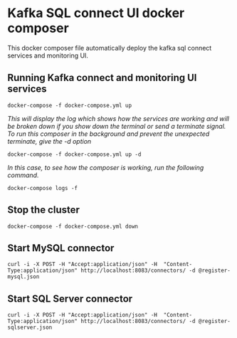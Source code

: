 # Kafka SQL connect UI docker composer

This docker composer file automatically deploy the kafka sql connect services and monitoring UI.

## Running Kafka connect and monitoring UI services
```
docker-compose -f docker-compose.yml up
```
*This will display the log which shows how the services are working and will be broken down if you show down the terminal or send a terminate signal.*
*To run this composer in the background and prevent the unexpected terminate, give the -d option*
```
docker-compose -f docker-compose.yml up -d
```
*In this case, to see how the composer is working, run the following command.*
```
docker-compose logs -f
```

## Stop the cluster
```
docker-compose -f docker-compose.yml down
```

## Start MySQL connector
```
curl -i -X POST -H "Accept:application/json" -H  "Content-Type:application/json" http://localhost:8083/connectors/ -d @register-mysql.json
```

## Start SQL Server connector
```
curl -i -X POST -H "Accept:application/json" -H  "Content-Type:application/json" http://localhost:8083/connectors/ -d @register-sqlserver.json
```
